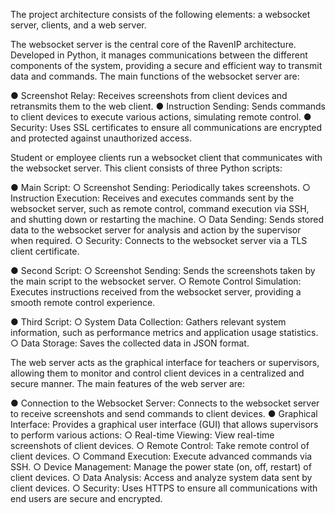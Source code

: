
The project architecture consists of the following elements: a websocket server, clients, and a web server.

The websocket server is the central core of the RavenIP architecture. Developed in Python, it manages communications between the different components of the system, providing a secure and efficient way to transmit data and commands. The main functions of the websocket server are:

● Screenshot Relay: Receives screenshots from client devices and retransmits them to the web client.
● Instruction Sending: Sends commands to client devices to execute various actions, simulating remote control.
● Security: Uses SSL certificates to ensure all communications are encrypted and protected against unauthorized access.

Student or employee clients run a websocket client that communicates with the websocket server. This client consists of three Python scripts:

● Main Script:
    ○ Screenshot Sending: Periodically takes screenshots.
    ○ Instruction Execution: Receives and executes commands sent by the websocket server, such as remote control, command execution via SSH, and shutting down or restarting the machine.
    ○ Data Sending: Sends stored data to the websocket server for analysis and action by the supervisor when required.
    ○ Security: Connects to the websocket server via a TLS client certificate.

● Second Script:
    ○ Screenshot Sending: Sends the screenshots taken by the main script to the websocket server.
    ○ Remote Control Simulation: Executes instructions received from the websocket server, providing a smooth remote control experience.

● Third Script:
    ○ System Data Collection: Gathers relevant system information, such as performance metrics and application usage statistics.
    ○ Data Storage: Saves the collected data in JSON format.

The web server acts as the graphical interface for teachers or supervisors, allowing them to monitor and control client devices in a centralized and secure manner. The main features of the web server are:

● Connection to the Websocket Server: Connects to the websocket server to receive screenshots and send commands to client devices.
● Graphical Interface: Provides a graphical user interface (GUI) that allows supervisors to perform various actions:
    ○ Real-time Viewing: View real-time screenshots of client devices.
    ○ Remote Control: Take remote control of client devices.
    ○ Command Execution: Execute advanced commands via SSH.
    ○ Device Management: Manage the power state (on, off, restart) of client devices.
    ○ Data Analysis: Access and analyze system data sent by client devices.
    ○ Security: Uses HTTPS to ensure all communications with end users are secure and encrypted.
